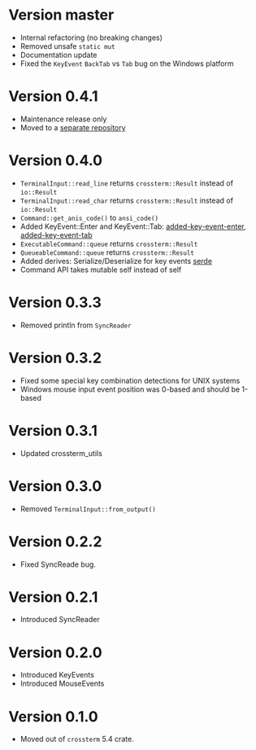 # Version master

- Internal refactoring (no breaking changes)
- Removed unsafe `static mut`
- Documentation update
- Fixed the `KeyEvent` `BackTab` vs `Tab` bug on the Windows platform 

# Version 0.4.1

- Maintenance release only
- Moved to a [separate repository](https://github.com/crossterm-rs/crossterm-input)

# Version 0.4.0

- `TerminalInput::read_line` returns `crossterm::Result` instead of `io::Result`
- `TerminalInput::read_char` returns `crossterm::Result` instead of `io::Result`  
- `Command::get_anis_code()` to `ansi_code()`
- Added KeyEvent::Enter and KeyEvent::Tab: [added-key-event-enter], [added-key-event-tab] 
- `ExecutableCommand::queue` returns `crossterm::Result`
- `QueueableCommand::queue` returns `crossterm::Result`
- Added derives: Serialize/Deserialize for key events [serde]
- Command API takes mutable self instead of self

[added-key-event-tab]: https://github.com/crossterm-rs/crossterm/pull/239
[added-key-event-enter]: https://github.com/crossterm-rs/crossterm/pull/236
[serde]: https://github.com/crossterm-rs/crossterm/pull/190

# Version 0.3.3

- Removed println from `SyncReader`

# Version 0.3.2

- Fixed some special key combination detections for UNIX systems
- Windows mouse input event position was 0-based and should be 1-based

# Version 0.3.1

- Updated crossterm_utils 

# Version 0.3.0

- Removed `TerminalInput::from_output()` 

# Version 0.2.2

- Fixed SyncReade bug.

# Version 0.2.1

- Introduced SyncReader

# Version 0.2.0

- Introduced KeyEvents
- Introduced MouseEvents

# Version 0.1.0

- Moved out of `crossterm` 5.4 crate.
